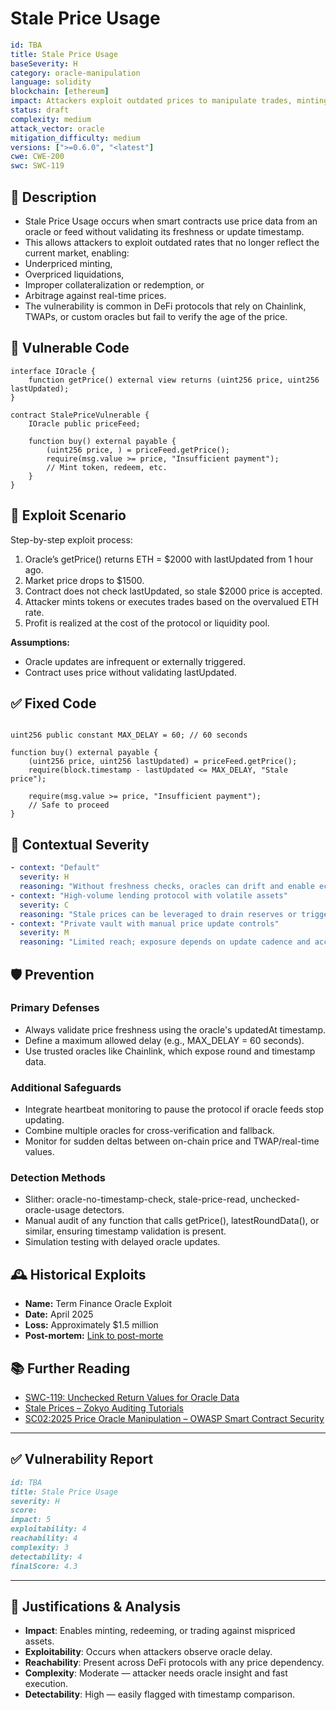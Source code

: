 # Stale Price Usage 

```YAML
id: TBA
title: Stale Price Usage 
baseSeverity: H
category: oracle-manipulation
language: solidity
blockchain: [ethereum]
impact: Attackers exploit outdated prices to manipulate trades, minting, or liquidations
status: draft
complexity: medium
attack_vector: oracle
mitigation_difficulty: medium
versions: [">=0.6.0", "<latest"]
cwe: CWE-200
swc: SWC-119
```

## 📝 Description

- Stale Price Usage occurs when smart contracts use price data from an oracle or feed without validating its freshness or update timestamp. 
- This allows attackers to exploit outdated rates that no longer reflect the current market, enabling:
- Underpriced minting, 
- Overpriced liquidations, 
- Improper collateralization or redemption, or
- Arbitrage against real-time prices.
- The vulnerability is common in DeFi protocols that rely on Chainlink, TWAPs, or custom oracles but fail to verify the age of the price.

## 🚨 Vulnerable Code

```solidity
interface IOracle {
    function getPrice() external view returns (uint256 price, uint256 lastUpdated);
}

contract StalePriceVulnerable {
    IOracle public priceFeed;

    function buy() external payable {
        (uint256 price, ) = priceFeed.getPrice();
        require(msg.value >= price, "Insufficient payment");
        // Mint token, redeem, etc.
    }
}
```

## 🧪 Exploit Scenario

Step-by-step exploit process:

1. Oracle’s getPrice() returns ETH = $2000 with lastUpdated from 1 hour ago.
2. Market price drops to $1500.
3. Contract does not check lastUpdated, so stale $2000 price is accepted.
4. Attacker mints tokens or executes trades based on the overvalued ETH rate.
5. Profit is realized at the cost of the protocol or liquidity pool.

**Assumptions:**

- Oracle updates are infrequent or externally triggered.
- Contract uses price without validating lastUpdated.

## ✅ Fixed Code

```solidity

uint256 public constant MAX_DELAY = 60; // 60 seconds

function buy() external payable {
    (uint256 price, uint256 lastUpdated) = priceFeed.getPrice();
    require(block.timestamp - lastUpdated <= MAX_DELAY, "Stale price");

    require(msg.value >= price, "Insufficient payment");
    // Safe to proceed
}
```

## 🧭 Contextual Severity

```yaml
- context: "Default"
  severity: H
  reasoning: "Without freshness checks, oracles can drift and enable economic exploits."
- context: "High-volume lending protocol with volatile assets"
  severity: C
  reasoning: "Stale prices can be leveraged to drain reserves or trigger mass liquidations."
- context: "Private vault with manual price update controls"
  severity: M
  reasoning: "Limited reach; exposure depends on update cadence and access control."
```

## 🛡️ Prevention

### Primary Defenses

- Always validate price freshness using the oracle's updatedAt timestamp.
- Define a maximum allowed delay (e.g., MAX_DELAY = 60 seconds).
- Use trusted oracles like Chainlink, which expose round and timestamp data.

### Additional Safeguards

- Integrate heartbeat monitoring to pause the protocol if oracle feeds stop updating.
- Combine multiple oracles for cross-verification and fallback.
- Monitor for sudden deltas between on-chain price and TWAP/real-time values.

### Detection Methods

- Slither: oracle-no-timestamp-check, stale-price-read, unchecked-oracle-usage detectors.
- Manual audit of any function that calls getPrice(), latestRoundData(), or similar, ensuring timestamp validation is present.
- Simulation testing with delayed oracle updates.

## 🕰️ Historical Exploits

- **Name:** Term Finance Oracle Exploit 
- **Date:** April 2025 
- **Loss:** Approximately $1.5 million 
- **Post-mortem:** [Link to post-morte](https://getfailsafe.com/post-mortem-term-finance/) 

## 📚 Further Reading

- [SWC-119: Unchecked Return Values for Oracle Data](https://swcregistry.io/docs/SWC-119) 
- [Stale Prices – Zokyo Auditing Tutorials](https://zokyo-auditing-tutorials.gitbook.io/zokyo-tutorials/tutorial-15-oracles/found-vulnerabilities-in-oracle-implementations/stale-prices) 
- [SC02:2025 Price Oracle Manipulation – OWASP Smart Contract Security](https://scs.owasp.org/sctop10/SC02-PriceOracleManipulation/) 

---

## ✅ Vulnerability Report

```markdown
id: TBA
title: Stale Price Usage 
severity: H
score:
impact: 5         
exploitability: 4 
reachability: 4   
complexity: 3     
detectability: 4  
finalScore: 4.3
```

---

## 📄 Justifications & Analysis

- **Impact**: Enables minting, redeeming, or trading against mispriced assets.
- **Exploitability**: Occurs when attackers observe oracle delay.
- **Reachability**: Present across DeFi protocols with any price dependency.
- **Complexity**: Moderate — attacker needs oracle insight and fast execution.
- **Detectability**: High — easily flagged with timestamp comparison.
